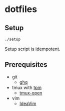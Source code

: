 # dotfiles

## Setup

```sh
./setup
```

Setup script is idempotent.

## Prerequisites

- git
    - [ghq](https://github.com/x-motemen/ghq)
- tmux with [tpm](https://github.com/tmux-plugins/tpm)
    - [tmux-open](https://github.com/tmux-plugins/tmux-open)
- vim
  - [IdeaVim](https://github.com/JetBrains/ideavim)
